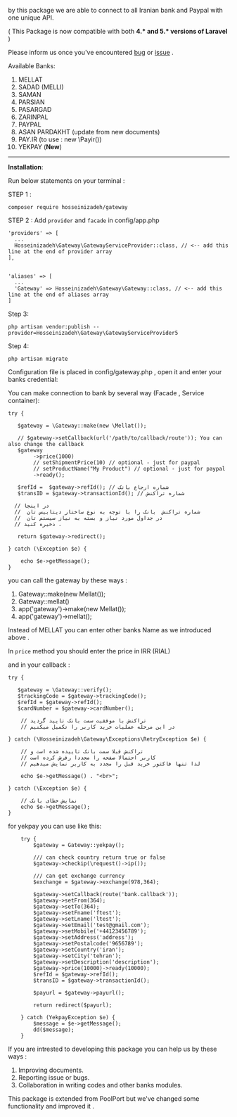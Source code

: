 
by this  package we are able to connect to all Iranian bank and Paypal with one unique API.

( This Package is now compatible with both **4.\* and 5.\* versions of Laravel** )

Please inform us once you've encountered [bug](https://github.com/hosseinizadeh/gateway/issues) or [issue](https://github.com/hosseinizadeh/gateway/issues)  .

Available Banks:
 1. MELLAT
 2. SADAD (MELLI)
 3. SAMAN
 4. PARSIAN
 5. PASARGAD
 6. ZARINPAL
 7. PAYPAL
 8. ASAN PARDAKHT (update from new documents)
 9. PAY.IR (to use : new \Payir())
 10. YEKPAY (**New**)
----------


**Installation**:

Run below statements on your terminal :

STEP 1 : 

    composer require hosseinizadeh/gateway
    
STEP 2 : Add `provider` and `facade` in config/app.php

    'providers' => [
      ...
      Hosseinizadeh\Gateway\GatewayServiceProvider::class, // <-- add this line at the end of provider array
    ],


    'aliases' => [
      ...
      'Gateway' => Hosseinizadeh\Gateway\Gateway::class, // <-- add this line at the end of aliases array
    ]

Step 3:  

    php artisan vendor:publish --provider=Hosseinizadeh\Gateway\GatewayServiceProvider5

Step 4: 

    php artisan migrate


Configuration file is placed in config/gateway.php , open it and enter your banks credential:

You can make connection to bank by several way (Facade , Service container):

    try {
       
       $gateway = \Gateway::make(new \Mellat());

       // $gateway->setCallback(url('/path/to/callback/route')); You can also change the callback
       $gateway
            ->price(1000)
            // setShipmentPrice(10) // optional - just for paypal
            // setProductName("My Product") // optional - just for paypal
            ->ready();

       $refId =  $gateway->refId(); // شماره ارجاع بانک
       $transID = $gateway->transactionId(); // شماره تراکنش

      // در اینجا
      //  شماره تراکنش  بانک را با توجه به نوع ساختار دیتابیس تان 
      //  در جداول مورد نیاز و بسته به نیاز سیستم تان
      // ذخیره کنید .
      
       return $gateway->redirect();
       
    } catch (\Exception $e) {
       
       	echo $e->getMessage();
    }

you can call the gateway by these ways :
 1. Gateway::make(new Mellat());
 1. Gateway::mellat()
 2. app('gateway')->make(new Mellat());
 3. app('gateway')->mellat();

Instead of MELLAT you can enter other banks Name as we introduced above .

In `price` method you should enter the price in IRR (RIAL) 

and in your callback :

    try { 
       
       $gateway = \Gateway::verify();
       $trackingCode = $gateway->trackingCode();
       $refId = $gateway->refId();
       $cardNumber = $gateway->cardNumber();
       
        // تراکنش با موفقیت سمت بانک تایید گردید
        // در این مرحله عملیات خرید کاربر را تکمیل میکنیم
    
    } catch (\Hosseinizadeh\Gateway\Exceptions\RetryException $e) {
    
        // تراکنش قبلا سمت بانک تاییده شده است و
        // کاربر احتمالا صفحه را مجددا رفرش کرده است
        // لذا تنها فاکتور خرید قبل را مجدد به کاربر نمایش میدهیم
        
        echo $e->getMessage() . "<br>";
        
    } catch (\Exception $e) {
       
        // نمایش خطای بانک
        echo $e->getMessage();
    }  


for yekpay you can use like this:

        try {
            $gateway = Gateway::yekpay();

            /// can check country return true or false
            $gateway->checkip(\request()->ip());

            /// can get exchange currency
            $exchange = $gateway->exchange(978,364);

            $gateway->setCallback(route('bank.callback'));
            $gateway->setFrom(364);
            $gateway->setTo(364);
            $gateway->setFname('ftest');
            $gateway->setLname('ltest');
            $gateway->setEmail('test@gmail.com');
            $gateway->setMobile('+44123456789');
            $gateway->setAddress('address');
            $gateway->setPostalcode('9656789');
            $gateway->setCountry('iran');
            $gateway->setCity('tehran');
            $gateway->setDescription('description');
            $gateway->price(10000)->ready(10000);
            $refId = $gateway->refId();
            $transID = $gateway->transactionId();

            $payurl = $gateway->payurl();

            return redirect($payurl);

        } catch (YekpayException $e) {
            $message = $e->getMessage();
            dd($message);
        }
    
If you are intrested to developing this package you can help us by these ways :

 1. Improving documents.
 2. Reporting issue or bugs.
 3. Collaboration in writing codes and other banks modules.

This package is extended from PoolPort  but we've changed some functionality and improved it .
